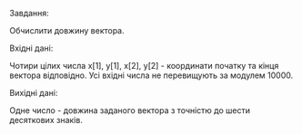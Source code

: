 Завдання:

Обчислити довжину вектора.

Вхідні дані:

Чотири цілих числа x[1], y[1], x[2], y[2] - координати початку та кінця вектора відповідно. Усі вхідні числа не перевищують за модулем 10000.

Вихідні дані:

Одне число - довжина заданого вектора з точністю до шести десяткових знаків.